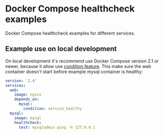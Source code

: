 # Docker Compose healthcheck examples

Docker Compose healthcheck examples for different services.

## Example use on local development

On local development it's recommend use Docker Compose version 2.1 or newer, because it allow use [condition feature](https://docs.docker.com/compose/compose-file/compose-file-v2/#depends_on). This make sure the web container doesn't start before example mysql container is healthy:

```yml
version: '2.4'
services:
  web:
    image: nginx
    depends_on:
      mysql:
        condition: service_healthy
  mysql:
    image: mysql
    healthcheck:
      test: mysqladmin ping -h 127.0.0.1
```